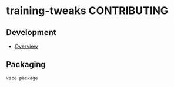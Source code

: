 # training-tweaks CONTRIBUTING

## Development

* [Overview](https://code.visualstudio.com/api/get-started/your-first-extension)

## Packaging

`vsce package`
